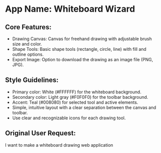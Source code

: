 # **App Name**: Whiteboard Wizard

## Core Features:

- Drawing Canvas: Canvas for freehand drawing with adjustable brush size and color.
- Shape Tools: Basic shape tools (rectangle, circle, line) with fill and outline options.
- Export Image: Option to download the drawing as an image file (PNG, JPG).

## Style Guidelines:

- Primary color: White (#FFFFFF) for the whiteboard background.
- Secondary color: Light gray (#F0F0F0) for the toolbar background.
- Accent: Teal (#008080) for selected tool and active elements.
- Simple, intuitive layout with a clear separation between the canvas and toolbar.
- Use clear and recognizable icons for each drawing tool.

## Original User Request:
I want to make a whiteboard drawing web application
  